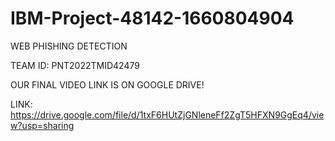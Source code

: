 # IBM-Project-48142-1660804904
WEB PHISHING DETECTION

TEAM ID: PNT2022TMID42479



OUR FINAL VIDEO LINK IS ON GOOGLE DRIVE!

LINK: https://drive.google.com/file/d/1txF6HUtZjGNleneFf2ZgT5HFXN9GgEq4/view?usp=sharing
